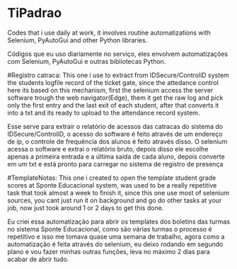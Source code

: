 # TiPadrao
Codes that i use daily at work, it involves routine automatizations with Selenium, PyAutoGui and other Python libraries.

Códigos que eu uso diariamente no serviço, eles envolvem automatizações com Selenium, PyAutoGui e outras bibliotecas Python.


#Registro catraca:
This one i use to extract from IDSecure/ControliD system the students logfile record of the ticket gate, since the attedance control here its based on this mechanism, first the selenium access the server software trough the web navigator(Edge), 
them it get the raw log and pick only the first entry and the last exit of each student, after that converts it into a txt and its ready to upload to the attendance record system.

Esse serve para extrair o relatório de acessos das catracas do sistema do IDSecure/ControliD, o acesso do software é feito através de um endereço de ip, o controle de frequência dos alunos é feito através disso.
O selenium acessa o software e extrai o relatório bruto, depois disso ele escolhe apenas a primeira entrada e a última saída de cada aluno, depois converte em um txt e está pronto para carregar no sistema de registro de presença

#TemplateNotas:
This one i created to open the template student grade scores at Sponte Educacional system, was used to be a really repetitive task that took almost a week to finish it, since this one use most of selenium sources,
you cant just run it on background and go do other tasks at your job, now just took around 1 or 2 days to get this done.

Eu criei essa automatização para abrir os templates dos boletins das turmas no sistema Sponte Educacional, como são várias turmas o processo é repetitivo e isso me tomava quase uma semana de trabalho, 
agora como a automatização é feita através do selenium, eu deixo rodando em segundo plano e vou fazer minhas outras funções, leva no máximo 2 dias para acabar de abrir tudo.

